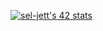 [![sel-jett's 42 stats](https://badge.mediaplus.ma/greenbinary/sel-jett)](https://github.com/oakoudad/badge42)

